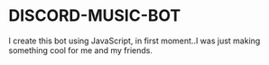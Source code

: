 # DISCORD-MUSIC-BOT
I create this bot using JavaScript, in first moment..I was just making something cool for me and my friends.
